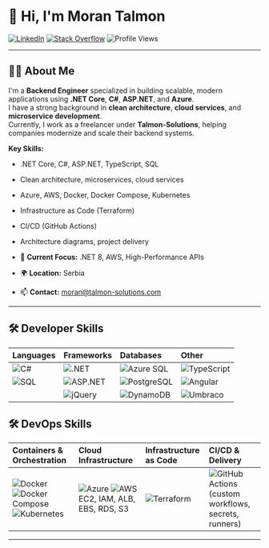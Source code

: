 # 👋 Hi, I'm Moran Talmon

[![LinkedIn](https://img.shields.io/badge/LinkedIn-blue?style=flat-square&logo=linkedin&link=https://www.linkedin.com/in/moranmono)](https://www.linkedin.com/in/moranmono)
[![Stack Overflow](https://img.shields.io/badge/StackOverflow-FE7A16?style=flat-square&logo=stack-overflow&link=https://stackoverflow.com/users/610243)](https://stackoverflow.com/users/610243)
![Profile Views](https://komarev.com/ghpvc/?username=moranmono&color=blueviolet)

---

## 🧑‍💻 About Me


I'm a **Backend Engineer** specialized in building scalable, modern applications using **.NET Core**, **C#**, **ASP.NET**, and **Azure**.  
I have a strong background in **clean architecture**, **cloud services**, and **microservice development**.  
Currently, I work as a freelancer under **Talmon-Solutions**, helping companies modernize and scale their backend systems.

**Key Skills:**
- .NET Core, C#, ASP.NET, TypeScript, SQL
- Clean architecture, microservices, cloud services
- Azure, AWS, Docker, Docker Compose, Kubernetes
- Infrastructure as Code (Terraform)
- CI/CD (GitHub Actions)
- Architecture diagrams, project delivery

- 🔭 **Current Focus:** .NET 8, AWS, High-Performance APIs
- 🌍 **Location:** Serbia
- 📫 **Contact:** moran@talmon-solutions.com

---


## 🛠️ Developer Skills

| Languages        | Frameworks            | Databases                         | Other                         |
| :--------------- | :-------------------- | :------------------------------- | :---------------------------- |
| ![C#](https://img.shields.io/badge/C%23-239120?style=flat-square&logo=c-sharp&logoColor=white) | ![.NET](https://img.shields.io/badge/.NET-512BD4?style=flat-square&logo=dotnet&logoColor=white) | ![Azure SQL](https://img.shields.io/badge/Azure%20SQL-0078D4?style=flat-square&logo=microsoftazure&logoColor=white) | ![TypeScript](https://img.shields.io/badge/TypeScript-3178C6?style=flat-square&logo=typescript&logoColor=white) |
| ![SQL](https://img.shields.io/badge/SQL-CC2927?style=flat-square&logo=databricks&logoColor=white) | ![ASP.NET](https://img.shields.io/badge/ASP.NET-512BD4?style=flat-square&logo=dotnet&logoColor=white) | ![PostgreSQL](https://img.shields.io/badge/PostgreSQL-4169E1?style=flat-square&logo=postgresql&logoColor=white) | ![Angular](https://img.shields.io/badge/Angular-DD0031?style=flat-square&logo=angular&logoColor=white) |
|  | ![jQuery](https://img.shields.io/badge/jQuery-0769AD?style=flat-square&logo=jquery&logoColor=white) | ![DynamoDB](https://img.shields.io/badge/DynamoDB-4053D6?style=flat-square&logo=amazon-dynamodb&logoColor=white) | ![Umbraco](https://img.shields.io/badge/Umbraco-3544B1?style=flat-square&logo=umbraco&logoColor=white) |

## 🛠️ DevOps Skills

| Containers & Orchestration | Cloud Infrastructure | Infrastructure as Code | CI/CD & Delivery |
| :------------------------ | :------------------- | :--------------------- | :--------------- |
| ![Docker](https://img.shields.io/badge/Docker-2496ED?style=flat-square&logo=docker&logoColor=white) ![Docker Compose](https://img.shields.io/badge/Docker%20Compose-2496ED?style=flat-square&logo=docker&logoColor=white) ![Kubernetes](https://img.shields.io/badge/Kubernetes-326CE5?style=flat-square&logo=kubernetes&logoColor=white) | ![Azure](https://img.shields.io/badge/Azure-0078D4?style=flat-square&logo=microsoftazure&logoColor=white) ![AWS](https://img.shields.io/badge/AWS-FF9900?style=flat-square&logo=amazonaws&logoColor=white) EC2, IAM, ALB, EBS, RDS, S3 | ![Terraform](https://img.shields.io/badge/Terraform-7B42BC?style=flat-square&logo=terraform&logoColor=white) | ![GitHub Actions](https://img.shields.io/badge/GitHub%20Actions-2088FF?style=flat-square&logo=githubactions&logoColor=white) (custom workflows, secrets, runners) |
---
